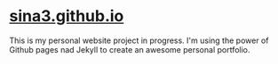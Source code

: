 # [sina3.github.io](sina3.github.io)

This is my personal website project in progress. I'm using the power of Github pages nad Jekyll to create an awesome personal portfolio.
